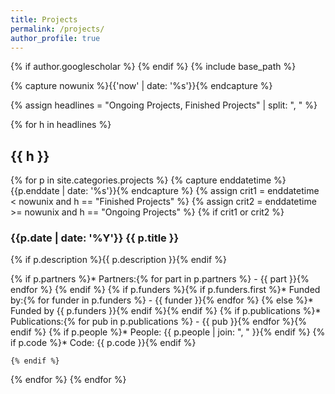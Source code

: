```yaml
---
title: Projects
permalink: /projects/
author_profile: true
---
```

{% if author.googlescholar %}
{% endif %}
{% include base_path %}

<!-- NOTE! NEW PROJECTS ARE ADDED AS POSTS IN projects/_posts! //-->
<!-- THIS FILE NEEDS EDITING ONLY IF THE PRESENTATION OF THE PROJECTS NEED TO CHANGE. //-->

{% capture nowunix %}{{'now' | date: '%s'}}{% endcapture %}

{% assign headlines = "Ongoing Projects, Finished Projects" | split: ", " %}

{% for h in headlines %}

## {{ h }}

  {% for p in site.categories.projects %}
    {% capture enddatetime %}{{p.enddate | date: '%s'}}{% endcapture %}
    {% assign crit1 = enddatetime < nowunix and h == "Finished Projects" %}
    {% assign crit2 = enddatetime >= nowunix and h == "Ongoing Projects" %}
    {% if crit1 or crit2 %}

### {{p.date | date: '%Y'}} {{ p.title }}

{% if p.description %}{{ p.description }}{% endif %}

{% if p.partners %}* Partners:{% for part in p.partners %}
    - {{ part }}{% endfor %}
{% endif %}
{% if p.funders %}{% if p.funders.first %}* Funded by:{% for funder in p.funders %}
    - {{ funder }}{% endfor %}
{% else %}* Funded by {{ p.funders }}{% endif %}{% endif %}
{% if p.publications %}* Publications:{% for pub in p.publications %}
    - {{ pub }}{% endfor %}{% endif %}
{% if p.people %}* People: {{ p.people | join: ", " }}{% endif %}
{% if p.code %}* Code: {{ p.code }}{% endif %}

    {% endif %}
  {% endfor %}
{% endfor %}

